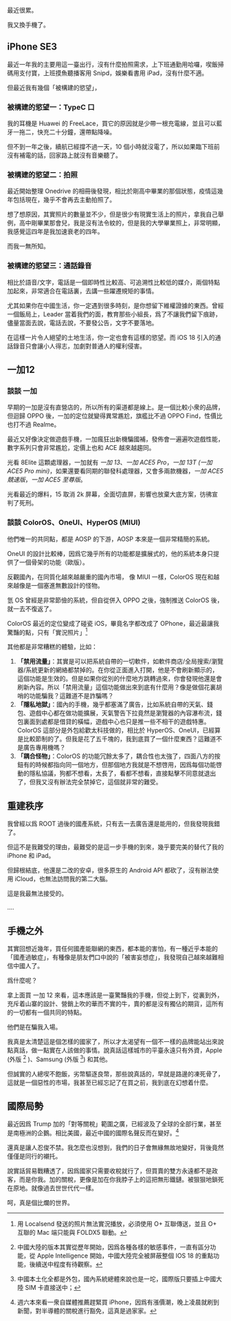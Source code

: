 最近很累。

我又換手機了。

## iPhone SE3

最近一年我的主要用這一臺出行，沒有什麼拍照需求，上下班通勤用哈囉，喫飯掃碼用支付寶，上班摸魚聽播客用 Snipd，娛樂看書用 iPad，沒有什麼不適。

但最近我有幾個「被構建的慾望」，

### 被構建的慾望一：TypeC 口

我的耳機是 Huawei 的 FreeLace，買它的原因就是少帶一根充電線，並且可以藍牙一拖二，快充二十分鐘，還帶點降噪。

但不到一年之後，續航已經撐不過一天，10 個小時就沒電了，所以如果臨下班前沒有補電的話，回家路上就沒有音樂聽了。

### 被構建的慾望二：拍照

最近開始整理 Onedrive 的相冊後發現，相比於剛高中畢業的那個狀態，疫情這幾年包括現在，幾乎不會再去主動拍照了。

想了想原因，其實照片的數量並不少，但是很少有現實生活上的照片，拿我自己舉例，高中剛畢業那會兒，我是沒有法令紋的，但是我的大學畢業照上，非常明顯，我感覺這四年是我加速衰老的四年。

而我一無所知。

### 被構建的慾望三：通話錄音

相比於語音/文字，電話是一個即時性比較高、可追溯性比較低的媒介，兩個特點加起來，非常適合在電話裏，去講一些躍遷規矩的事情。

尤其如果你在中國生活，你一定遇到很多時刻，是你想留下維權證據的東西。曾經一個飯局上，Leader 當着我們的面，教育那些小組長，爲了不讓我們留下痕跡，儘量當面去說，電話去說，不要發公告，文字不要落地。

在這樣一片令人絕望的土地生活，你一定也會有這樣的慾望。而 iOS 18 引入的通話錄音只會讓小人得志，加劇對普通人的權利侵害。

## 一加12

### 談談 一加

早期的一加是沒有直營店的，所以所有的渠道都是線上。是一個比較小衆的品牌，但迴歸 OPPO 後，一加的定位就變得異常尷尬，旗艦比不過 OPPO Find，性價比也打不過 Realme。

最近又好像決定做遊戲手機，一加瘋狂出新機騙國補，發佈會一遍遍吹遊戲性能，數字系列只會非常尷尬，定價上也和 ACE 越來越趨同。

光看 8Elite 這顆處理器，一加就有 *一加 13*、*一加 ACE5 Pro*，*一加 13T (一加 ACE5 Pro mini)*，如果還要看同期的聯發科處理器，又會多兩款機器，*一加 ACE5 競速版*，*一加 ACE5 至尊版*。

光看最近的爆料，15 取消 2k 屏幕，全面切直屏，影響也放棄大底方案，彷彿宣判了死刑。

### 談談 ColorOS、OneUI、HyperOS (MIUI)

他們唯一的共同點，都是 AOSP 的下游，AOSP 本來是一個非常精簡的系統。

OneUI 的設計比較棒，因爲它幾乎所有的功能都是擴展式的，他的系統本身只提供了一個骨架的功能（歐版）。

反觀國內，在同質化越來越嚴重的國內市場， 像 MIUI 一樣，ColorOS 現在和越來越像是一個塞進無數設計的怪物。

氫 OS 曾經是非常節儉的系統，但自從併入 OPPO 之後，強制推送 ColorOS 後，就一去不復返了。

ColorOS 最近的定位變成了碰瓷 iOS，畢竟名字都改成了 OPhone，最近最讓我驚豔的點，只有「實況照片」[^cannot_use_localsend]

其他都是非常糟糕的體驗，比如：

1. **「禁用流量」**：其實是可以把系統自帶的一切軟件，如軟件商店/全局搜索/瀏覽器/系統更新的網絡都禁掉的。在你從正面進入打開，他是不會刷新顯示的，這個功能是生效的。但是如果你從別的什麼地方跳轉過來，你會發現他還是會刷新內容。所以「禁用流量」這個功能做出來到底有什麼用？像是做個花裏胡哨的功能騙我？這難道不是詐騙嗎？
2. **「隱私地獄」**：國內的手機，幾乎都塞滿了廣告，比如系統自帶的天氣、錢包、遊戲中心都在做功能擴展，天氣警告下拉竟然是瀏覽器的內容瀑布流，錢包裏面到處都是借貸的橫幅，遊戲中心也只是推一些不相干的遊戲特惠。ColorOS 這部分是外包給歡太科技做的，相比於 HyperOS、OneUI，已經算是比較節制的了。但我是花了五千塊的，我到底買了一個什麼東西？這難道不是廣告專用機嗎？
3. **「耦合怪物」**：ColorOS 的功能冗餘太多了，耦合性也太強了，四面八方的按鈕有的時候都指向同一個地方，但那個地方我就是不想啓用，因爲每個功能啓動的隱私協議，狗都不想看，太長了，看都不想看，直接點擊不同意就退出了，但我又沒有辦法完全禁掉它，這個就非常的難受。

## 重建秩序

我曾經以爲 ROOT 過後的國產系統，只有去一去廣告還是能用的，但我發現我錯了。

但這不是我難受的理由，最難受的是這一步手機的到來，幾乎要完美的替代了我的 iPhone 和 iPad。

但歸根結底，他還是二改的安卓，很多原生的 Android API 都砍了，沒有辦法使用 iCloud，也無法訪問我的第二大腦。

這是我最無法接受的。

....

## 手機之外

其實回想近幾年，買任何國產能聯網的東西，都本能的害怕，有一種近乎本能的「國產過敏症」，有種像是朋友們口中說的「被害妄想症」，我發現自己越來越難相信中國人了。

爲什麼呢？

拿上面買 一加 12 來看，這本應該是一臺驚豔我的手機，但從上到下，從裏到外，充斥着山寨的設計、營銷上吹的華而不實的牛，賣的都是沒有獨佔的期貨，這所有的一切都有一個共同的特點。

他們是在騙我入場。

我真是太清楚這是個怎樣的國家了，所以才太渴望有一個不一樣的品牌能站出來說點真話，做一點實在人該做的事情。說真話這樣城市的平臺永遠只有外資，Apple (外版 [^apple-phone] )、Samsung (外版 [^sumsung-phone]) 和其他。

但誠實的人總喫不飽飯，劣幣驅逐良幣，那些說真話的，早就是路邊的凍死骨了，這就是一個惡性的市場，我甚至已經忘記了在買之前，我到底在幻想着什麼。

## 國際局勢

最近因爲 Trump 加的「對等關稅」範圍之廣，已經波及了全球的全部行業，甚至是南極洲的企鵝。相比美國，最近中國的國際名聲反而在變好。[^free-tax]

還真是讓人忍俊不禁。我怎麼也沒想到，我們的日子會無緣無故地變好，背後竟然僅僅是同行的襯托。

說實話貿易戰糟透了，因爲國家只需要收稅就行了，但買賣的雙方永遠都不是政客，而是你我。加的關稅，更像是加在你我脖子上的這把無形鐵鏈。被狠狠地鎖死在原地。就像過去世世代代一樣。

呵，真是個比爛的世界。

[^cannot_use_localsend]: 用 Localsend 發送的照片無法實況播放，必須使用 O+ 互聯傳送，並且 O+ 互聯的 Mac 端只能與 FOLDX5 聯動。
[^apple-phone]: 中國大陸的版本其實從歷年開始，因爲各種各樣的敏感事件，一直有區分功能，從 Apple Intelligence 開始，中國大陸完全被屏蔽整個 IOS 18 的重點功能，後續送中程度有待觀察。
[^sumsung-phone]: 中國本土化全都是外包，國內系統總體來說也是一坨，國際版只要插上中國大陸 SIM 卡直接送中；
[^free-tax]: 週六本來看一衆自媒體推薦趕緊買 iPhone，因爲有漲價潮，晚上凌晨就刷到新聞，對半導體的關稅進行豁免，這真是過家家。